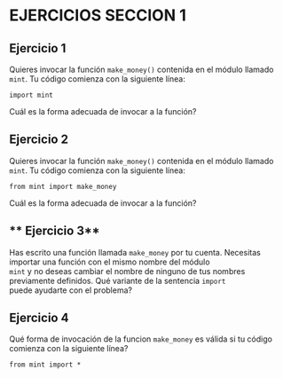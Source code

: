 # **EJERCICIOS SECCION 1**
## **Ejercicio 1**  
  
Quieres invocar la función ```make_money()``` contenida en el módulo llamado ```mint```. Tu código comienza con la siguiente línea:  
```
import mint
```  
Cuál es la forma adecuada de invocar a la función?  
  

## **Ejercicio 2**  
  
Quieres invocar la función ```make_money()``` contenida en el módulo llamado ```mint```. Tu código comienza con la siguiente línea:  
```
from mint import make_money
```  
  
Cuál es la forma adecuada de invocar a la función?  
  

## ** Ejercicio 3**  
  
Has escrito una función llamada ```make_money``` por tu cuenta. Necesitas importar una función con el mismo nombre del módulo  
```mint``` y no deseas cambiar el nombre de ninguno de tus nombres previamente definidos. Qué variante de la sentencia ```import```  
puede ayudarte con el problema?  
  

## **Ejercicio 4**  
  
Qué forma de invocación de la funcion ```make_money``` es válida si tu código comienza con la siguiente línea?
```
from mint import *
```